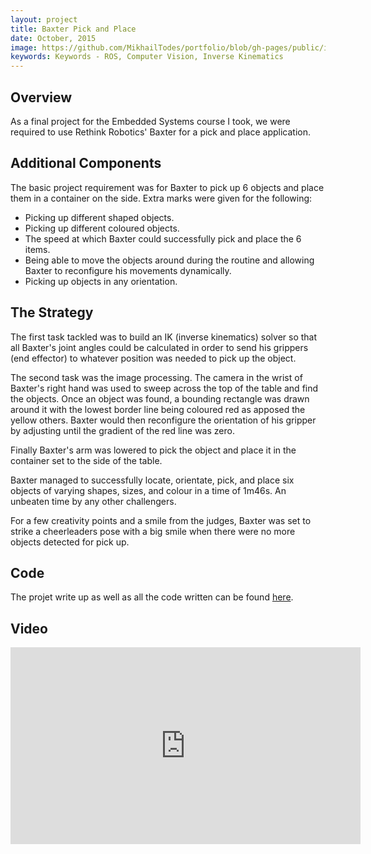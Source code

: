 ```yaml
---
layout: project
title: Baxter Pick and Place
date: October, 2015
image: https://github.com/MikhailTodes/portfolio/blob/gh-pages/public/images/baxter_final_pose.png?raw=true
keywords: Keywords - ROS, Computer Vision, Inverse Kinematics
---
```


## Overview
As a final project for the Embedded Systems course I took, we were required to use Rethink Robotics' Baxter for a pick and place application.

## Additional Components

The basic project requirement was for Baxter to pick up 6 objects and place them in a container on the side. Extra marks were given for the following:

* Picking up different shaped objects.
* Picking up different coloured objects.
* The speed at which Baxter could successfully pick and place the 6 items.
* Being able to move the objects around during the routine and allowing Baxter to reconfigure his movements dynamically. 
* Picking up objects in any orientation.

## The Strategy
The first task tackled was to build an IK (inverse kinematics) solver so that all Baxter's joint angles could be calculated in order to send his grippers (end effector) to whatever position was needed to pick up the object. 

The second task was the image processing. The camera in the wrist of Baxter's right hand was used to sweep across the top of the table and find the objects. Once an object was found, a bounding rectangle was drawn around it with the lowest border line being coloured red as apposed the yellow others. Baxter would then reconfigure the orientation of his gripper by adjusting until the gradient of the red line was zero.

Finally Baxter's arm was lowered to pick the object and place it in the container set to the side of the table. 

Baxter managed to successfully locate, orientate, pick, and place six objects of varying shapes, sizes, and colour in a time of 1m46s. An unbeaten time by any other challengers. 

For a few creativity points and a smile from the judges, Baxter was set to strike a cheerleaders pose with a big smile when there were no more objects detected for pick up.

## Code
The projet write up as well as all the code written can be found <a href="https://github.com/therrma2/Baxter-Pick-And-Place" target="_blank">here</a>.

## Video
<iframe width="560" height="315" src="https://www.youtube.com/embed/Uo60e5Leo50" frameborder="0" allowfullscreen></iframe>
